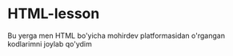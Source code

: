 # HTML-lesson
Bu yerga men HTML bo'yicha mohirdev platformasidan o'rgangan kodlarimni joylab qo'ydim

